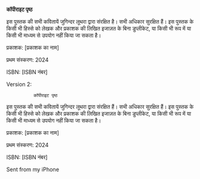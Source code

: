 

**कॉपीराइट पृष्ठ**

इस पुस्तक की सभी कवितायें जुगिन्दर लूथरा  द्वारा संरक्षित है। सभी अधिकार सुरक्षित हैं। इस पुस्तक के किसी भी हिस्से को लेखक और प्रकाशक की लिखित इजाज़त के बिना डुप्लीकेट, या किसी भी रूप में या किसी भी माध्यम से उपयोग नहीं किया जा सकता है। 

प्रकाशक: [प्रकाशक का नाम]  

प्रथम संस्करण: 2024

ISBN: [ISBN नंबर]



Version 2: 

              कॉपीराइट पृष्ठ

इस पुस्तक की सभी कवितायें जुगिन्दर लूथरा  द्वारा संरक्षित हैं। सभी अधिकार सुरक्षित हैं। इस पुस्तक के किसी भी हिस्से को लेखक और प्रकाशक की लिखित इजाज़त के बिना डुप्लीकेट, या किसी भी रूप में या किसी भी माध्यम से उपयोग नहीं किया जा सकता है। 

प्रकाशक: [प्रकाशक का नाम]  

प्रथम संस्करण: 2024

ISBN: [ISBN नंबर]


Sent from my iPhone

